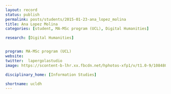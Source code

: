 ```yaml
---
layout: record
status: publish
permalink: posts/students/2015-01-23-ana_lopez_molina
title: Ana Lopez Molina
categories: [student, MA-MSc program (UCL), Digital Humanities]

research: [Digital Humanities]


program: MA-MSc program (UCL)
website: 
twitter:  lapergolastudio
image: https://scontent-b-lhr.xx.fbcdn.net/hphotos-xfp1/v/t1.0-9/10848043_1536758653238644_7132320473773916637_n.jpg?oh=edae6280c39e9b22e48e7be800d6ea90&oe=552F22B6

disciplinary_home: [Information Studies]

shortname: ucldh
---
```


